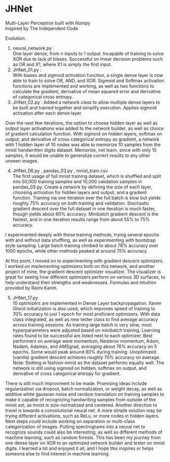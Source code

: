 # JHNet
Multi-Layer Perceptron built with Numpy  
Inspired by The Independent Code  

Evolution:  
1. neural_network.py :  
   One layer dense, from n inputs to 1 output.  Incapable of training to solve XOR due to lack of biases.  Successful on linear decision problems such as OR and X1, where X1 is simply the first input.
2. JHNet_01.py :  
   With biases and sigmoid activation function, a single dense layer is now able to train to solve OR, AND, and XOR.  Sigmoid and Softmax activation functions are implemented and working, as well as two functions to calculate the gradient, derivative of mean squared error and derivative of categorical cross entropy.  
3. JHNet_02.py :
   Added a network class to allow multiple dense layers to be built and trained together and simplify execution.  Applies sigmoid activation after each dense layer.  
  
Over the next few iterations, the option to choose hidden layer as well as output layer activations was added to the network builder, as well as choice of gradient calculation function.  With sigmoid on hidden layers, softmax on output, and derivative of cross categorical entropy as gradient, a network with 1 hidden layer of 10 nodes was able to memorize 10 samples from the mnist handwritten digits dataset. Memorize, not learn, since with only 10 samples, it would be unable to generalize correct results to any other unseen images.  

4. JHNet_06.py , pandas_03.py  , mnist_train.csv  
   The first usage of full mnist training dataset, which is shuffled and split into 50,000 training samples and 10,000 validation samples in pandas_03.py.  Create a network by defining the size of each layer, choosing activation for hidden layers and output, and a gradient function.  Training via one iteration over the full batch is slow but yields roughly 75% accuracy on both training and validation.  Stochastic gradient descent over the full dataset in one iteration is much faster, though yields about 60% accuracy.  Minibatch gradient descent is the fastest, and in one iteration results range from about 55% to 75% accuracy.  
   
I experimented deeply with these training methods, trying several epochs with and without data shuffling, as well as experimenting with bootstrap style sampling.  Large batch training climbed to about 78% accuracy over 1000 epochs, while other methods peaked at around 75% accuracy.

At this point, I moved on to experimenting with gradient descent optimizers.  I worked on implementing optimizers both on this network, and another project of mine, the gradient descent optimizer visualizer.  The visualizer is great for seeing how different optimizers perform on various 3D surfaces, to help understand their strengths and weaknesses.  Formulas and intuition provided by Raimi Karim.  

5. JHNet_17.py  
   10 optimizers are implemented in Dense Layer backpropagation.  Xavier Glorot initialization is also used, which improves speed of training to 70% accuracy to just 1 epoch for most proficient optimizers.  With data class integrated, as well as new tester class to find average accuracy across training sessions.  As training large batch is very slow, most hyperparameters were adjusted based on minibatch training.  Learning rates found to be successful are listed next to each optimizer.  Best performers on average were momentum, Nesterov momentum, Adam, Nadam, Adamax, and AMSgrad, averaging about 76% accuracy on 5 epochs.  Some would peak around 80% during training.  Unoptimized (vanilla) gradient descent achieves roughly 70% accuracy on average.  Note: Slotting in fashion-mnist as the dataset performs equally well.  The network is still using sigmoid on hidden, softmax on output, and derivative of cross categorical entropy for gradient.  

There is still much improvment to be made.  Promising ideas include regularization via dropout, batch normalization, or weight decay, as well as additive white gaussian noise and random translation on training samples to make it capable of recognizing handwriting samples from outside of the mnist set, as mnist is size-normalized and centered.  Another direction to travel is towards a convolutional neural net.  A more simple solution may be trying different activations, such as ReLu, or more nodes in hidden layers.  Next steps could include working on separation or multi-class categorization of images.  Putting spectrograms into a neural net to recognize sounds could also be interesting, as well as different methods of machine learning, such as random forests.  This has been my journey from one dense layer on XOR to an optimized network builder and tester on mnist digits.  I learned a lot and enjoyed it all, and I hope this inspires or helps someone else to find interest in machine learning.
